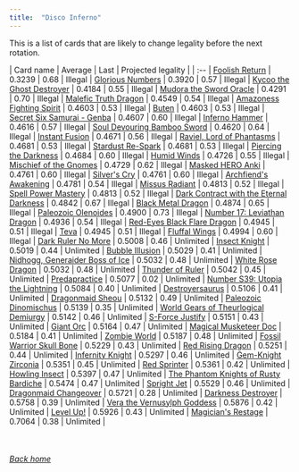 ```yaml
---
title:  "Disco Inferno"
---
```


This is a list of cards that are likely to change legality before the next rotation.

| Card name | Average | Last | Projected legality |
| :-- |
[Foolish Return](https://db.ygoprodeck.com/card/?search=Foolish%20Return) | 0.3239 | 0.68 | Illegal |
[Glorious Numbers](https://db.ygoprodeck.com/card/?search=Glorious%20Numbers) | 0.3920 | 0.57 | Illegal |
[Kycoo the Ghost Destroyer](https://db.ygoprodeck.com/card/?search=Kycoo%20the%20Ghost%20Destroyer) | 0.4184 | 0.55 | Illegal |
[Mudora the Sword Oracle](https://db.ygoprodeck.com/card/?search=Mudora%20the%20Sword%20Oracle) | 0.4291 | 0.70 | Illegal |
[Malefic Truth Dragon](https://db.ygoprodeck.com/card/?search=Malefic%20Truth%20Dragon) | 0.4549 | 0.54 | Illegal |
[Amazoness Fighting Spirit](https://db.ygoprodeck.com/card/?search=Amazoness%20Fighting%20Spirit) | 0.4603 | 0.53 | Illegal |
[Buten](https://db.ygoprodeck.com/card/?search=Buten) | 0.4603 | 0.53 | Illegal |
[Secret Six Samurai - Genba](https://db.ygoprodeck.com/card/?search=Secret%20Six%20Samurai%20-%20Genba) | 0.4607 | 0.60 | Illegal |
[Inferno Hammer](https://db.ygoprodeck.com/card/?search=Inferno%20Hammer) | 0.4616 | 0.57 | Illegal |
[Soul Devouring Bamboo Sword](https://db.ygoprodeck.com/card/?search=Soul%20Devouring%20Bamboo%20Sword) | 0.4620 | 0.64 | Illegal |
[Instant Fusion](https://db.ygoprodeck.com/card/?search=Instant%20Fusion) | 0.4671 | 0.56 | Illegal |
[Raviel, Lord of Phantasms](https://db.ygoprodeck.com/card/?search=Raviel,%20Lord%20of%20Phantasms) | 0.4681 | 0.53 | Illegal |
[Stardust Re-Spark](https://db.ygoprodeck.com/card/?search=Stardust%20Re-Spark) | 0.4681 | 0.53 | Illegal |
[Piercing the Darkness](https://db.ygoprodeck.com/card/?search=Piercing%20the%20Darkness) | 0.4684 | 0.60 | Illegal |
[Humid Winds](https://db.ygoprodeck.com/card/?search=Humid%20Winds) | 0.4726 | 0.55 | Illegal |
[Mischief of the Gnomes](https://db.ygoprodeck.com/card/?search=Mischief%20of%20the%20Gnomes) | 0.4729 | 0.62 | Illegal |
[Masked HERO Anki](https://db.ygoprodeck.com/card/?search=Masked%20HERO%20Anki) | 0.4761 | 0.60 | Illegal |
[Silver's Cry](https://db.ygoprodeck.com/card/?search=Silver's%20Cry) | 0.4761 | 0.60 | Illegal |
[Archfiend's Awakening](https://db.ygoprodeck.com/card/?search=Archfiend's%20Awakening) | 0.4781 | 0.54 | Illegal |
[Missus Radiant](https://db.ygoprodeck.com/card/?search=Missus%20Radiant) | 0.4813 | 0.52 | Illegal |
[Spell Power Mastery](https://db.ygoprodeck.com/card/?search=Spell%20Power%20Mastery) | 0.4813 | 0.52 | Illegal |
[Dark Contract with the Eternal Darkness](https://db.ygoprodeck.com/card/?search=Dark%20Contract%20with%20the%20Eternal%20Darkness) | 0.4842 | 0.67 | Illegal |
[Black Metal Dragon](https://db.ygoprodeck.com/card/?search=Black%20Metal%20Dragon) | 0.4874 | 0.65 | Illegal |
[Paleozoic Olenoides](https://db.ygoprodeck.com/card/?search=Paleozoic%20Olenoides) | 0.4900 | 0.73 | Illegal |
[Number 17: Leviathan Dragon](https://db.ygoprodeck.com/card/?search=Number%2017:%20Leviathan%20Dragon) | 0.4936 | 0.54 | Illegal |
[Red-Eyes Black Flare Dragon](https://db.ygoprodeck.com/card/?search=Red-Eyes%20Black%20Flare%20Dragon) | 0.4945 | 0.51 | Illegal |
[Teva](https://db.ygoprodeck.com/card/?search=Teva) | 0.4945 | 0.51 | Illegal |
[Fluffal Wings](https://db.ygoprodeck.com/card/?search=Fluffal%20Wings) | 0.4994 | 0.60 | Illegal |
[Dark Ruler No More](https://db.ygoprodeck.com/card/?search=Dark%20Ruler%20No%20More) | 0.5008 | 0.46 | Unlimited |
[Insect Knight](https://db.ygoprodeck.com/card/?search=Insect%20Knight) | 0.5019 | 0.44 | Unlimited |
[Bubble Illusion](https://db.ygoprodeck.com/card/?search=Bubble%20Illusion) | 0.5029 | 0.41 | Unlimited |
[Nidhogg, Generaider Boss of Ice](https://db.ygoprodeck.com/card/?search=Nidhogg,%20Generaider%20Boss%20of%20Ice) | 0.5032 | 0.48 | Unlimited |
[White Rose Dragon](https://db.ygoprodeck.com/card/?search=White%20Rose%20Dragon) | 0.5032 | 0.48 | Unlimited |
[Thunder of Ruler](https://db.ygoprodeck.com/card/?search=Thunder%20of%20Ruler) | 0.5042 | 0.45 | Unlimited |
[Predapractice](https://db.ygoprodeck.com/card/?search=Predapractice) | 0.5077 | 0.02 | Unlimited |
[Number S39: Utopia the Lightning](https://db.ygoprodeck.com/card/?search=Number%20S39:%20Utopia%20the%20Lightning) | 0.5084 | 0.40 | Unlimited |
[Destroyersaurus](https://db.ygoprodeck.com/card/?search=Destroyersaurus) | 0.5106 | 0.41 | Unlimited |
[Dragonmaid Sheou](https://db.ygoprodeck.com/card/?search=Dragonmaid%20Sheou) | 0.5132 | 0.49 | Unlimited |
[Paleozoic Dinomischus](https://db.ygoprodeck.com/card/?search=Paleozoic%20Dinomischus) | 0.5139 | 0.35 | Unlimited |
[World Gears of Theurlogical Demiurgy](https://db.ygoprodeck.com/card/?search=World%20Gears%20of%20Theurlogical%20Demiurgy) | 0.5142 | 0.46 | Unlimited |
[S-Force Justify](https://db.ygoprodeck.com/card/?search=S-Force%20Justify) | 0.5151 | 0.43 | Unlimited |
[Giant Orc](https://db.ygoprodeck.com/card/?search=Giant%20Orc) | 0.5164 | 0.47 | Unlimited |
[Magical Musketeer Doc](https://db.ygoprodeck.com/card/?search=Magical%20Musketeer%20Doc) | 0.5184 | 0.41 | Unlimited |
[Zombie World](https://db.ygoprodeck.com/card/?search=Zombie%20World) | 0.5187 | 0.48 | Unlimited |
[Fossil Warrior Skull Bone](https://db.ygoprodeck.com/card/?search=Fossil%20Warrior%20Skull%20Bone) | 0.5229 | 0.43 | Unlimited |
[Red Rising Dragon](https://db.ygoprodeck.com/card/?search=Red%20Rising%20Dragon) | 0.5251 | 0.44 | Unlimited |
[Infernity Knight](https://db.ygoprodeck.com/card/?search=Infernity%20Knight) | 0.5297 | 0.46 | Unlimited |
[Gem-Knight Zirconia](https://db.ygoprodeck.com/card/?search=Gem-Knight%20Zirconia) | 0.5351 | 0.45 | Unlimited |
[Red Sprinter](https://db.ygoprodeck.com/card/?search=Red%20Sprinter) | 0.5361 | 0.42 | Unlimited |
[Howling Insect](https://db.ygoprodeck.com/card/?search=Howling%20Insect) | 0.5397 | 0.47 | Unlimited |
[The Phantom Knights of Rusty Bardiche](https://db.ygoprodeck.com/card/?search=The%20Phantom%20Knights%20of%20Rusty%20Bardiche) | 0.5474 | 0.47 | Unlimited |
[Spright Jet](https://db.ygoprodeck.com/card/?search=Spright%20Jet) | 0.5529 | 0.46 | Unlimited |
[Dragonmaid Changeover](https://db.ygoprodeck.com/card/?search=Dragonmaid%20Changeover) | 0.5721 | 0.28 | Unlimited |
[Darkness Destroyer](https://db.ygoprodeck.com/card/?search=Darkness%20Destroyer) | 0.5758 | 0.39 | Unlimited |
[Vera the Vernusylph Goddess](https://db.ygoprodeck.com/card/?search=Vera%20the%20Vernusylph%20Goddess) | 0.5876 | 0.42 | Unlimited |
[Level Up!](https://db.ygoprodeck.com/card/?search=Level%20Up!) | 0.5926 | 0.43 | Unlimited |
[Magician's Restage](https://db.ygoprodeck.com/card/?search=Magician's%20Restage) | 0.7064 | 0.38 | Unlimited |

<br>

###### [Back home](index)